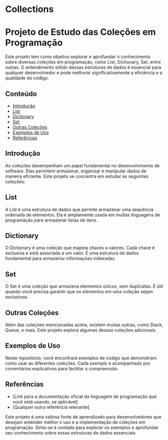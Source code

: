 # Collections

# Projeto de Estudo das Coleções em Programação

Este projeto tem como objetivo explorar e aprofundar o conhecimento sobre diversas coleções em programação, como List, Dictionary, Set, entre outras. O entendimento sólido dessas estruturas de dados é essencial para qualquer desenvolvedor e pode melhorar significativamente a eficiência e a qualidade do código.

## Conteúdo

- [Introdução](#introdução)
- [List](#list)
- [Dictionary](#dictionary)
- [Set](#set)
- [Outras Coleções](#outras-coleções)
- [Exemplos de Uso](#exemplos-de-uso)
- [Referências](#referências)

## Introdução

As coleções desempenham um papel fundamental no desenvolvimento de software. Elas permitem armazenar, organizar e manipular dados de maneira eficiente. Este projeto se concentra em estudar as seguintes coleções:

## List

A List é uma estrutura de dados que permite armazenar uma sequência ordenada de elementos. Ela é amplamente usada em muitas linguagens de programação para armazenar listas de itens.

## Dictionary

O Dictionary é uma coleção que mapeia chaves a valores. Cada chave é exclusiva e está associada a um valor. É uma estrutura de dados fundamental para armazenar informações indexadas.

## Set

O Set é uma coleção que armazena elementos únicos, sem duplicatas. É útil quando você precisa garantir que os elementos em uma coleção sejam exclusivos.

## Outras Coleções

Além das coleções mencionadas acima, existem muitas outras, como Stack, Queue, e mais. Este projeto explora algumas dessas coleções adicionais.

## Exemplos de Uso

Neste repositório, você encontrará exemplos de código que demonstram como usar as diferentes coleções. Cada exemplo é acompanhado por comentários explicativos para facilitar a compreensão.

## Referências

- [Link para a documentação oficial da linguagem de programação que você está usando, se aplicável]
- [Qualquer outra referência relevante]

Este projeto é uma valiosa fonte de aprendizado para desenvolvedores que desejam entender melhor o uso e a implementação de coleções em programação. Sinta-se à vontade para explorar os exemplos e aprofundar seu conhecimento sobre essas estruturas de dados essenciais.
